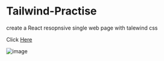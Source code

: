 # Tailwind-Practise

create a React resopnsive single web page with talewind css

Click [Here](https://fiverr-official.netlify.app/)

![image](https://user-images.githubusercontent.com/69068196/233608417-39eb3a27-5eb2-41cb-8651-dca49760bc70.png)
